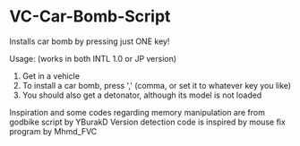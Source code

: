 # VC-Car-Bomb-Script
Installs car bomb by pressing just ONE key!

Usage: (works in both INTL 1.0 or JP version)
  1. Get in a vehicle
  2. To install a car bomb, press ',' (comma, or set it to whatever key you like)
  3. You should also get a detonator, although its model is not loaded

Inspiration and some codes regarding memory manipulation are from godbike script by YBurakD
Version detection code is inspired by mouse fix program by Mhmd_FVC
